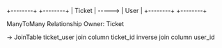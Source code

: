 
+--------+          +--------+
| Ticket |  ----->  | User   |
+--------+          +--------+

ManyToMany
Relationship Owner: Ticket

-> JoinTable ticket_user
join column ticket_id
inverse join column user_id